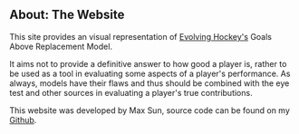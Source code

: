 ## About: The Website

This site provides an visual representation of [Evolving Hockey's](https://evolving-hockey.com/) Goals Above Replacement Model. 

It aims not to provide a definitive answer to how good a player is, rather to be used as a tool in evaluating some aspects of a player's performance. As always, models have their flaws and thus should be combined with the eye test and other sources in evaluating a player's true contributions.

This website was developed by Max Sun, source code can be found on my [Github](https://github.com/pingu15/Offside).